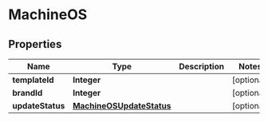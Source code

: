 # MachineOS

## Properties
Name | Type | Description | Notes
------------ | ------------- | ------------- | -------------
**templateId** | **Integer** |  |  [optional]
**brandId** | **Integer** |  |  [optional]
**updateStatus** | [**MachineOSUpdateStatus**](MachineOSUpdateStatus.md) |  |  [optional]

